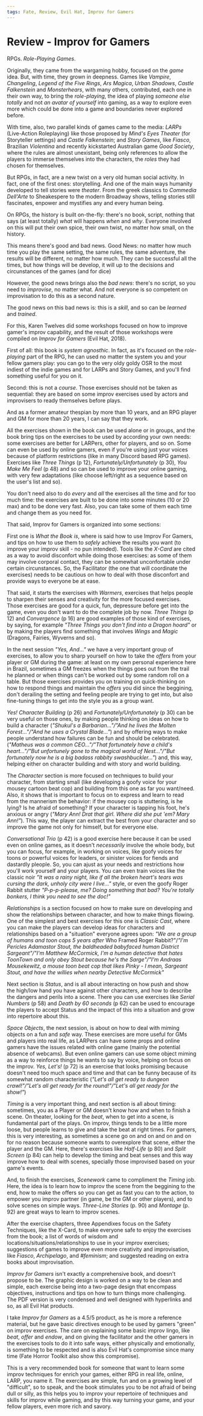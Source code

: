 ```yaml
---
tags: Fate, Review, Evil Hat, Improv for Gamers
---
```


# Review - Improv for Gamers

RPGs. _Role-Playing Games_.

Originally, they came from the wargaming hobby, focused on the _game_ idea. But, with time, they grown in deepness. Games like _Vampire_, _Changeling_, _Legend of the Five Rings_, _Ars Magica_, _Urban Shadows_, _Castle Falkenstein_ and _Monsterhears_, with many others, contributed, each one in their own way, to bring the _role-playing_, the idea of playing _someone else totally_ and not _an avatar of yourself_ into gaming, as a way to explore even more which could be done into a game and boundaries never explored before.

With time, also, two parallel kinds of games came to the media: _LARPs_ (Live-Action Roleplaying) like those proposed by _Mind's Eyes Theater_ (for Storyteller settings) and _Castle Falkenstein_; and _Story Games_, like _Fiasco_, Brazilian _Violentina_ and recently kickstarted Australian game _Good Society_, where the rules are almost unexistant, being only references to allow the players to immerse themselves into the characters, the _roles_ they had chosen for themselves.

But RPGs, in fact, are a new twist on a very old human social activity. In fact, one of the first ones: storytelling. And one of the main ways humanity developed to tell stories were _theater_. From the greek classics to _Commedia Dell'Arte_ to Sheakespere to the modern Broadway shows, telling stories still fascinates, enpower and mystifies any and every human being.

On RPGs, the history is built on-the-fly: there's no book, script, nothing that says (at least totally) _what_ will happens _when_ and _why_. Everyone involved on this will put their own spice, their own twist, no matter how small, on the history. 

This means there's good and bad news. Good News: no matter how much time you play the same setting, the same rules, the same adventure, the results will be different, no matter how much. They can be successful all the times, but how things will be develop, it will up to the decisions and circunstances of the games (and for dice)

However, the good news brings also the _bad news_: there's no script, so you need to _improvise_, no matter what. And not everyone is so competent on improvisation to do this as a second nature.

The good news on this bad news is: this is a _skill_, and so can be _learned_ and _trained_.

For this, Karen Twelves did some workshops focused on how to improve gamer's improv capability, and the result of those workshops were compiled on _Improv for Gamers_ (Evil Hat, 2018). 

First of all: this book is _system agnosthic_. In fact, as it's focused on the _role-playing_ part of the RPG, he can used no matter the system you and your fellow gamers play: you can go to the very oldy goldy OSR to the most indiest of the indie games and for LARPs and Story Games, and you'll find something useful for you on it.

Second: this is not a _course_. Those exercises should not be taken as sequential: they are based on some improv exercises used by actors and improvisers to ready themselves before plays.

And as a former amateur thespian by more than 10 years, and an RPG player and GM for more than 20 years, I can say that they work.

All the exercises shown in the book can be used alone or in groups, and the book bring tips on the exercises to be used by according your own needs: some exercises are better for LARPers, other for players, and so on. Some can even be used by online gamers, even if you're using just your voices because of platform restrictions (like in many Discord based RPG games). Exercises like _Three Things_ (p 12), _Fortunately/Unfortunately_ (p 30), _You Make Me Feel_ (p 48) and so can be used to improve your online gaming, with very few adaptations (like choose left/right as a sequence based on the user's list and so).

You don't need also to do _every_ and _all_ the exercises all the time and for too much time: the exercises are built to be done into some minutes (10 or 20 max) and to be done very fast. Also, you can take some of them each time and change them as you need for.

That said, Improv for Gamers is organized into some sections:

First one is _What the Book is_, where is said how to use Improv For Gamers, and tips on how to use them to _safely_ achieve the results you want (to improve your improv skill - no pun intended). Tools like the _X-Card_ are cited as a way to avoid disconfort while doing those exercises: as some of them may involve corporal contact, they can be somewhat unconfortable under certain circunstances. So, the Facilitator (the one that will coordinate the exercises) needs to be cautious on how to deal with those disconfort and provide ways to everyone be at ease.

That said, it starts the exercises with _Warmers_, exercises that helps people to sharpen their senses and creativity for the more focused exercises. Those exercises are good for a quick, fun, depressure before get into the game, even you don't want to do the complete job by now. _Three Things_ (p 12) and _Convergence_ (p 16) are good examples of those kind of exercises, by saying, for example _"Three Things you don't find into a Dragon hoard"_ or by making the players find something that involves _Wings_ and _Magic_ (Dragons, Fairies, Wyverns and so).

In the next session _"Yes, And..."_ we have a very important group of exercises, to allow you to sharp yourself on how to take the _offers_ from your player or GM during the game: at least on my own personal experience here in Brazil, sometimes a GM freezes when the things goes out from the trail he planned or when things can't be worked out by some random roll on a table. But those exercises provides you on training on quick-thinking on how to respond things and maintain the _offers_ you did since the beggining, don't derailing the setting and feeling people are trying to get into, but also fine-tuning things to get into the style you as a group want.

_Yes! Character Building_ (p 26) and _Fortunately/Unfortunately_ (p 30) can be very useful on those ones, by making people thinking on ideas on how to build a character (_"Shukul's a Barbarian..."/"And he lives the Molten Forest..."/"And he uses a Crystal Blade..."_) and by offering ways to make people understand how failures can be fun and should be celebrated. (_"Matheus was a common CEO..."/"That fortunately have a child's heart..."/"But unfortunely gone to the magical world of Nest..."/"But fortunately now he is a big badass rabbity swashbuckler..."_) and, this way, helping either on character building and with story and world building.

The _Character_ section is more focused on techniques to build your character, from starting small (like developing a goofy voice for your mousey cartoon beat cop) and building from this one as far you want/need. Also, it shows that is important to focus on to express and learn to read from the mannerism the behavior: if the mousey cop is stuttering, is he lying? Is he afraid of something? If your character is tapping his foot, he's anxious or angry (_"Mary Ann! Drat that girl. Where did she put 'em? Mary Ann!"_). This way, the player can extract the best from your character and so improve the game not only for himself, but for everyone else.

_Conversational Trio_ (p 42) is a good exercise here because it can be used even on online games, as it doesn't _necessarily_ involve the whole body, but you can focus, for example, in working on voices, like goofy voices for toons or powerful voices for leaders, or sinister voices for fiends and dastardly pleople. So, you can ajust as your needs and restrictions how you'll work yourself and your players. You can even train voices like the classic noir _"It was a rainy night, like if all the broken heart's tears was cursing the dark, unholy city were I live..."_ style, or even the goofy Roger Rabbit stutter _"P-p-p-please, me? Doing something that bad? You're totally bonkers, I think you need to see the doc!"_

_Relationships_ is a section focused on how to make sure on developing and show the relationships between character, and how to make things flowing. One of the simplest and best exercises for this one is _Classic Cast_, where you can make the players can develop ideas for characters and relationships based on a "situation" everyone agrees upon: _"We are a group of humans and toon cops 5 years after_ Who Framed Roger Rabbit?"/_"I'm Pericles Adamastor Stout, the baldheaded babyfaced human District Sargeant"/"I'm Matthew McCormick, I'm a human detective that hates ToonTown and only obey Stout because he's the Sarge"/"I'm Andraas Mousekewitz, a mouse toon beat cop that likes Pinky - I mean, Sargeant Stout, and have the willies when nearby Detective McCormick"_

Next section is _Status_, and is all about interacting on how push and show the high/low hand you have against other characters, and how to describe the dangers and perils into a scene. There you can use exercises like _Serial Numbers_ (p 58) and _Death by 60 seconds_ (p 62) can be used to encourage the players to accept Status and the impact of this into a situation and grow into repertoire about this.

_Space Objects_, the next session, is about on how to deal with miming objects on a fun and _safe_ way. These exercises are more useful for GMs and players into real life, as LARPers can have some props and online gamers have the issues related with online game (mainly the potential absence of webcams). But even online gamers can use some object miming as a way to reinforce things he wants to say by voice, helping on focus on the improv. _Yes, Let's!_ (p 72) is an exercise that looks promising because doesn't need too much space and time and that can be funny because of its somewhat random characteristic (_"Let's all get ready to dungeon crawl!"/"Let's all get ready for the round!"/"Let's all get ready for the show!"_)

_Timing_ is a very important thing, and next section is all about timing: sometimes, you as a Player or GM doesn't know how and when to finish a scene. On theater, looking for the _beat_, when to get into a scene, is fundamental part of the plays. On improv, things tends to be a little more loose, but people learns to give and take the beat at right times. For gamers, this is very interesting, as sometimes a scene go on and on and on and on for no reason because someone wants to overexplore that scene, either the player and the GM. Here, there's exercises like _Half-Life_ (p 80) and _Split Screen_ (p 84) can help to develop the timing and beat senses and this way improve how to deal with scenes, specially those improvised based on your game's events.

And, to finish the exercises, _Scenework_ came to compliment the _Timing_ job. Here, the idea is to learn how to improv the scene from the beggining to the end, how to make the offers so you can get as fast you can to the action, to empower you improv partner (in game, be the GM or other players), and to solve scenes on simple ways. _Three-Line Stories_ (p. 90) and _Montage_ (p. 92) are great ways to learn to improv scenes.

After the exercise chapters, three Appendixes focus on the Safety Techniques, like the X-Card, to make everyone safe to enjoy the exercises from the book; a list of words of wisdom and locations/situations/relationships to use in your improv exercises;  suggestions of games to improve even more creativity and improvisation, like _Fiasco_, _Archipelago_, and _#feminism_; and suggested reading on extra books about improvisation.

_Improv for Gamers_ isn't exactly a comprehensive book, and doesn't propose to be. The graphic design is worked on a way to be clean and simple, each exercise being into a two-page design that encompass objectives, instructions and tips on how to turn things more challenging. The PDF version is very condensed and well designed with hyperlinks and so, as all Evil Hat products.

I take _Improv for Gamers_ as a 4.5/5 product, as he is more a reference material, but he gave basic directives enough to be used by gamers "green" on improv exercises. The care on explaining some basic improv lingo, like _beat_, _offer_ and _endow_, and on giving the facilitator and the other gamers in the exercises tools to do it into safe ways, either physically and emotionally, is something to be respected and is also Evil Hat's compromise since many time (Fate Horror Toolkit also show this compromise).

This is a very recommended book for someone that want to learn some improv techniques for enrich your games, either RPG in real life, online, LARP, you name it. The exercises are simple, fun and on a growing level of "difficult", so to speak, and the book stimulates you to be not afraid of being dull or silly, as this helps you to improv your repertoire of techniques and skills for improv while gaming, and by this way turning your game, and your fellow players, even more rich and savory.